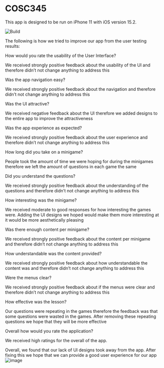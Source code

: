 # COSC345

This app is designed to be run on iPhone 11 with iOS version 15.2.

![Build](https://github.com/Ben-Stacey/COSC345/actions/workflows/ios.yml/badge.svg)


The following is how we tried to improve our app from the user testing results:

How would you rate the usability of the User Interface?

We received strongly positive feedback about the usability of the UI and therefore didn’t not change anything to address this

Was the app navigation easy?

We received strongly positive feedback about the navigation and therefore didn’t not change anything to address this

Was the UI attractive?

We received negative feedback about the UI therefore we added designs to the entire app to improve the attractiveness 

Was the app experience as expected?

We received strongly positive feedback about the user experience and therefore didn’t not change anything to address this

How long did you take on a minigame?

People took the amount of time we were hoping for during the minigames therefore we left the amount of questions in each game the same

Did you understand the questions?

We received strongly positive feedback about the understanding of the questions and therefore didn’t not change anything to address this

How interesting was the minigame?

We received moderate to good responses for how interesting the games were. Adding the UI designs we hoped would make them more interesting at it would be more aesthetically pleasing

Was there enough content per minigame?

We received strongly positive feedback about the content per minigame and therefore didn’t not change anything to address this

How understandable was the content provided?

We received strongly positive feedback about how understandable the content was and therefore didn’t not change anything to address this


Were the menus clear?

We received strongly positive feedback about if the menus were clear and therefore didn’t not change anything to address this

How effective was the lesson?

Our questions were repeating in the games therefore the feedback was that some questions were wasted in the games. After removing these repeating questions we hope that they will be more effective

Overall how would you rate the application?

We received high ratings for the overall of the app. 



Overall, we found that our lack of UI designs took away from the app. After fixing this we hope that we can provide a good user experience for our app
![image](https://user-images.githubusercontent.com/66763075/194446566-1460ecd6-6cc7-457d-8da2-7880ac2effe6.png)
